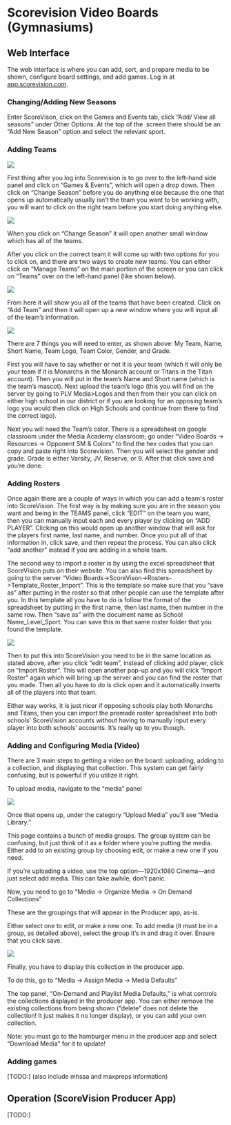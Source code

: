 Scorevision Video Boards (Gymnasiums)
=====================================

Web Interface
-------------

The web interface is where you can add, sort, and prepare media to be shown, configure board settings, and add games. Log in at [app.scorevision.com](https://www.google.com/url?q=https://app.scorevision.com/&sa=D&source=editors&ust=1646550169336004&usg=AOvVaw1crrRRNcsqU7rAgIHd_NtH).

### Changing/Adding New Seasons

Enter ScoreVison, click on the Games and Events tab, click “Add/ View all seasons” under Other Options. At the top of the  screen there should be an “Add New Season” option and select the relevant sport.  

### Adding Teams

![](images/image35.png)

First thing after you log into Scorevision is to go over to the left-hand side panel and click on “Games & Events”, which will open a drop down. Then click on “Change Season” before you do anything else because the one that opens up automatically usually isn’t the team you want to be working with, you will want to click on the right team before you start doing anything else.

![](images/image21.png)

When you click on “Change Season” it will open another small window which has all of the teams.

After you click on the correct team it will come up with two options for you to click on, and there are two ways to create new teams. You can either click on “Manage Teams” on the main portion of the screen or you can click on “Teams” over on the left-hand panel (like shown below).

![](images/image47.png)

From here it will show you all of the teams that have been created. Click on “Add Team” and then it will open up a new window where you will input all of the team’s information.

![](images/image41.png)

There are 7 things you will need to enter, as shown above: My Team, Name, Short Name, Team Logo, Team Color, Gender, and Grade.

First you will have to say whether or not it is your team (which it will only be your team if it is Monarchs in the Monarch account or Titans in the Titan account). Then you will put in the team’s Name and Short name (which is the team’s mascot). Next upload the team’s logo (this you will find on the server by going to PLV Media>Logos and then from their you can click on either high school in our district or if you are looking for an opposing team’s logo you would then click on High Schools and continue from there to find the correct logo).

Next you will need the Team’s color. There is a spreadsheet on google classroom under the Media Academy classroom; go under “Video Boards -> Resources -> Opponent SM & Colors” to find the hex codes that you can copy and paste right into Scorevision. Then you will select the gender and grade. Grade is either Varsity, JV, Reserve, or 9. After that click save and you’re done.

### Adding Rosters

Once again there are a couple of ways in which you can add a team's roster into ScoreVision. The first way is by making sure you are in the season you want and being in the TEAMS panel, click “EDIT” on the team you want, then you can manually input each and every player by clicking on “ADD PLAYER”. Clicking on this would open up another window that will ask for the players first name, last name, and number. Once you put all of that information in, click save, and then repeat the process. You can also click “add another” instead if you are adding in a whole team.

The second way to import a roster is by using the excel spreadsheet that ScoreVision puts on their website. You can also find this spreadsheet by going to the server “Video Boards->ScoreVison->Rosters->Template\_Roster\_Import”. This is the template so make sure that you “save as” after putting in the roster so that other people can use the template after you. In this template all you have to do is follow the format of the spreadsheet by putting in the first name, then last name, then number in the same row. Then “save as” with the document name as School Name\_Level\_Sport. You can save this in that same roster folder that you found the template.

![](images/image37.png)

Then to put this into ScoreVision you need to be in the same location as stated above, after you click “edit team”, instead of clicking add player, click on “Import Roster”. This will open another pop-up and you will click “Import Roster” again which will bring up the server and you can find the roster that you made. Then all you have to do is click open and it automatically inserts all of the players into that team.

Either way works, it is just nicer if opposing schools play both Monarchs and Titans, then you can import the premade roster spreadsheet into both schools' ScoreVision accounts without having to manually input every player into both schools’ accounts. It’s really up to you though.

### Adding and Configuring Media (Video)

There are 3 main steps to getting a video on the board: uploading, adding to a collection, and displaying that collection. This system can get fairly confusing, but is powerful if you utilize it right.

To upload media, navigate to the “media” panel

![](images/image1.png)

Once that opens up, under the category “Upload Media” you’ll see “Media Library.”

This page contains a bunch of media groups. The group system can be confusing, but just think of it as a folder where you’re putting the media. Either add to an existing group by choosing edit, or make a new one if you need.

If you’re uploading a video, use the top option—1920x1080 Cinema—and just select add media. This can take awhile, don’t panic.

Now, you need to go to “Media -> Organize Media -> On Demand Collections”

These are the groupings that will appear in the Producer app, as-is.

Either select one to edit, or make a new one. To add media (it must be in a group, as detailed above), select the group it’s in and drag it over. Ensure that you click save.

![](images/image49.png)

Finally, you have to display this collection in the producer app.

To do this, go to “Media -> Assign Media -> Media Defaults”

The top panel, “On-Demand and Playlist Media Defaults,” is what controls the collections displayed in the producer app. You can either remove the existing collections from being shown (“delete” does not delete the collection! It just makes it no longer display), or you can add your own collection.

Note: you must go to the hamburger menu in the producer app and select “Download Media” for it to update!

### Adding games

\[TODO:\] (also include mhsaa and maxpreps information)

Operation (ScoreVision Producer App)
------------------------------------

\[TODO:\]